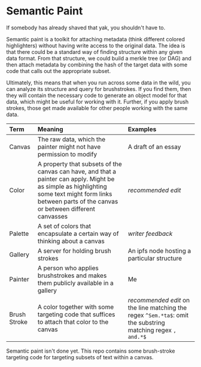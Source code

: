 Semantic Paint
==============

If somebody has already shaved that yak, you shouldn't have to.

Semantic paint is a toolkit for attaching metadata (think different colored highlighters) without having write access to the original data.  The idea is that there could be a standard way of finding structure within any given data format.  From that structure, we could build a merkle tree (or DAG) and then attach metadata by combining the hash of the target data with some code that calls out the appropriate subset.  

Ultimately, this means that when you run across some data in the wild, you can analyze its structure and query for brushstrokes.  If you find them, then they will contain the necessary code to generate an object model for that data, which might be useful for working with it.  Further, if you apply brush strokes, those get made available for other people working with the same data.



| Term | Meaning | Examples |
|:--|:--|:--|
| Canvas | The raw data, which the painter might not have permission to modify| A draft of an essay |
| Color | A property that subsets of the canvas can have, and that a painter can apply.  Might be as simple as highlighting some text might form links between parts of the canvas or between different canvasses | *recommended edit* |
| Palette | A set of colors that encapsulate a certain way of thinking about a canvas | *writer feedback* |
| Gallery | A server for holding brush strokes | An ipfs node hosting a particular structure |
| Painter | A person who applies brushstrokes and makes them publicly available in a gallery | Me |
| Brush Stroke | A color together with some targeting code that suffices to attach that color to the canvas | *recommended edit* on the line matching the regex `^Sem.*ta$`: omit the substring matching regex `, and.*$`|

Semantic paint isn't done yet.  This repo contains some brush-stroke targeting code for targeting subsets of text within a canvas.
